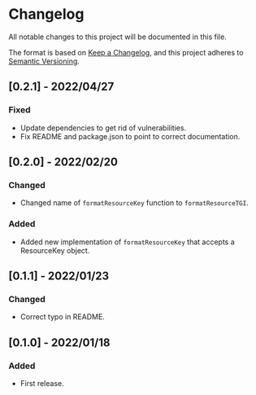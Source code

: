 # Changelog

All notable changes to this project will be documented in this file.

The format is based on [Keep a Changelog](https://keepachangelog.com/en/1.0.0/),
and this project adheres to [Semantic Versioning](https://semver.org/spec/v2.0.0.html).

## [0.2.1] - 2022/04/27
### Fixed
- Update dependencies to get rid of vulnerabilities.
- Fix README and package.json to point to correct documentation.

## [0.2.0] - 2022/02/20
### Changed
- Changed name of `formatResourceKey` function to `formatResourceTGI`.
### Added
- Added new implementation of `formatResourceKey` that accepts a ResourceKey object.

## [0.1.1] - 2022/01/23
### Changed
- Correct typo in README.

## [0.1.0] - 2022/01/18
### Added
- First release.
